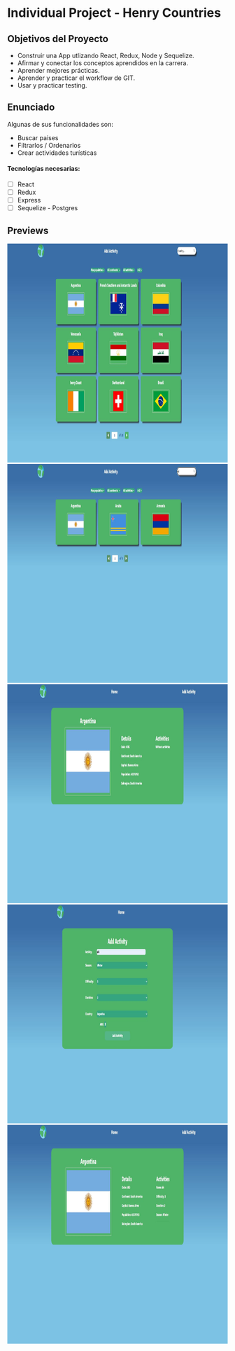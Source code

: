 # Individual Project - Henry Countries

## Objetivos del Proyecto

- Construir una App utlizando React, Redux, Node y Sequelize.
- Afirmar y conectar los conceptos aprendidos en la carrera.
- Aprender mejores prácticas.
- Aprender y practicar el workflow de GIT.
- Usar y practicar testing.

## Enunciado

Algunas de sus funcionalidades son:

  - Buscar paises
  - Filtrarlos / Ordenarlos
  - Crear actividades turísticas

#### Tecnologías necesarias:
- [ ] React
- [ ] Redux
- [ ] Express
- [ ] Sequelize - Postgres

## Previews

<img height="500" src="./home.JPG"/>
<img height="500" src="./search.JPG" />
<img height="500" src="./details.JPG"/>
<img height="500" src="./addActivity.JPG"/>
<img height="500" src="./detailsWithActivity.JPG"/>

